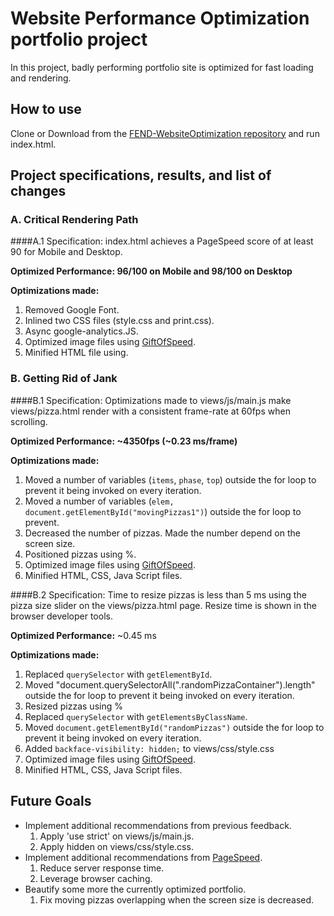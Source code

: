 # Website Performance Optimization portfolio project

In this project, badly performing portfolio site is optimized for fast loading and rendering.

## How to use

Clone or Download from the [FEND-WebsiteOptimization repository](https://github.com/kwonjh90/FEND-WebsiteOptimization/) and run index.html.

## Project specifications, results, and list of changes
### A. Critical Rendering Path

####A.1 Specification:
 index.html achieves a PageSpeed score of at least 90 for Mobile and Desktop.

**Optimized Performance: 96/100 on Mobile and 98/100 on Desktop**

**Optimizations made:**
  1. Removed Google Font.
  2. Inlined two CSS files (style.css and print.css).
  3. Async google-analytics.JS.
  4. Optimized image files using [GiftOfSpeed](https://www.giftofspeed.com/jpg-compressor/).
  5. Minified HTML file using.

### B. Getting Rid of Jank

####B.1 Specification:
 Optimizations made to views/js/main.js make views/pizza.html render with a consistent frame-rate at 60fps when scrolling.

**Optimized Performance: ~4350fps (~0.23 ms/frame)**

**Optimizations made:**
  1. Moved a number of variables (`items`, `phase`, `top`) outside the for loop to prevent it being invoked on every iteration.
  2. Moved a number of variables (`elem,` `document.getElementById("movingPizzas1")`) outside the for loop to prevent.
  3. Decreased the number of pizzas. Made the number depend on the screen size.
  4. Positioned pizzas using %.
  5. Optimized image files using [GiftOfSpeed](https://www.giftofspeed.com/jpg-compressor/).
  6. Minified HTML, CSS, Java Script files.


####B.2 Specification:
 Time to resize pizzas is less than 5 ms using the pizza size slider on the views/pizza.html page. Resize time is shown in the browser developer tools.

**Optimized Performance:** ~0.45 ms

**Optimizations made:**
  1. Replaced `querySelector` with `getElementById`.
  2. Moved "document.querySelectorAll(".randomPizzaContainer").length" outside the for loop to prevent it being invoked on every iteration.
  3. Resized pizzas using %
  4. Replaced `querySelector` with `getElementsByClassName`.
  5. Moved `document.getElementById("randomPizzas")` outside the for loop to prevent it being invoked on every iteration.
  6. Added `backface-visibility: hidden;` to views/css/style.css
  7. Optimized image files using [GiftOfSpeed](https://www.giftofspeed.com/jpg-compressor/).
  8. Minified HTML, CSS, Java Script files.

## Future Goals
* Implement additional recommendations from previous feedback.
  1. Apply 'use strict' on views/js/main.js.
  2. Apply hidden on views/css/style.css.
* Implement additional recommendations from [PageSpeed](https://developers.google.com/speed/pagespeed/insights/).
  1. Reduce server response time.
  2. Leverage browser caching.
* Beautify some more the currently optimized portfolio.
  1. Fix moving pizzas overlapping when the screen size is decreased.
